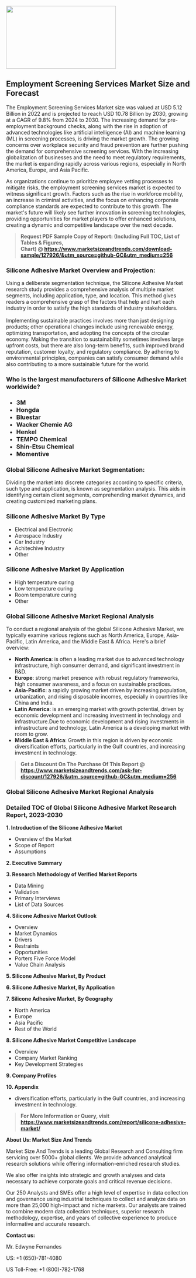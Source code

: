 <p><img class="alignnone size-medium wp-image-20088" src="https://ffe5etoiles.com/wp-content/uploads/2024/12/MST1-300x171.png" alt="" width="300" height="171" /></p><h2>Employment Screening Services Market Size and Forecast</h2><p>The Employment Screening Services Market size was valued at USD 5.12 Billion in 2022 and is projected to reach USD 10.78 Billion by 2030, growing at a CAGR of 9.8% from 2024 to 2030. The increasing demand for pre-employment background checks, along with the rise in adoption of advanced technologies like artificial intelligence (AI) and machine learning (ML) in screening processes, is driving the market growth. The growing concerns over workplace security and fraud prevention are further pushing the demand for comprehensive screening services. With the increasing globalization of businesses and the need to meet regulatory requirements, the market is expanding rapidly across various regions, especially in North America, Europe, and Asia Pacific.</p><p>As organizations continue to prioritize employee vetting processes to mitigate risks, the employment screening services market is expected to witness significant growth. Factors such as the rise in workforce mobility, an increase in criminal activities, and the focus on enhancing corporate compliance standards are expected to contribute to this growth. The market's future will likely see further innovation in screening technologies, providing opportunities for market players to offer enhanced solutions, creating a dynamic and competitive landscape over the next decade.</p></p><blockquote id="" class=""><strong>Request PDF Sample Copy of Report: (Including Full TOC, List of Tables &amp; Figures, Chart)&nbsp;@&nbsp;<strong><a href="https://www.marketsizeandtrends.com/download-sample/127926/&utm_source=github-GC&utm_medium=256" target="_blank">https://www.marketsizeandtrends.com/download-sample/127926/&utm_source=github-GC&utm_medium=256</a></strong></strong></blockquote><h3 id="" class="">Silicone Adhesive Market&nbsp;Overview and Projection:</h3><p id="" class="">Using a deliberate segmentation technique, the Silicone Adhesive Market research study provides a comprehensive analysis of multiple market segments, including application, type, and location. This method gives readers a comprehensive grasp of the factors that help and hurt each industry in order to satisfy the high standards of industry stakeholders. <br /> <br />Implementing sustainable practices involves more than just designing products; other operational changes include using renewable energy, optimizing transportation, and adopting the concepts of the circular economy. Making the transition to sustainability sometimes involves large upfront costs, but there are also long-term benefits, such improved brand reputation, customer loyalty, and regulatory compliance. By adhering to environmental principles, companies can satisfy consumer demand while also contributing to a more sustainable future for the world.</p><h3 id="" class="">Who is the largest manufacturers of&nbsp;Silicone Adhesive Market worldwide?</h3><h3 class=""><p><ul><li>3M </li><li> Hongda </li><li> Bluestar </li><li> Wacker Chemie AG </li><li> Henkel </li><li> TEMPO Chemical </li><li> Shin-Etsu Chemical </li><li> Momentive</li></ul></p></h3><h3 id="" class="">Global&nbsp;Silicone Adhesive Market Segmentation:</h3><p id="" class="">Dividing the market into discrete categories according to specific criteria, such type and application, is known as segmentation analysis. This aids in identifying certain client segments, comprehending market dynamics, and creating customized marketing plans.</p><h3 id="" class="">Silicone Adhesive Market&nbsp;By Type</h3><p><p><ul><li>Electrical and Electronic </li><li> Aerospace Industry </li><li> Car Industry </li><li> Achitechive Industry </li><li> Other</p></li></ul></p></p><h3 id="" class="">Silicone Adhesive Market&nbsp;By Application</h3><p class=""><p><ul><li>High temperature curing </li><li> Low temperature curing </li><li> Room temperature curing </li><li> Other</li></ul></p></p><h3 id="" class="">Global Silicone Adhesive Market Regional Analysis</h3><p id="" class="">To conduct a regional analysis of the global Silicone Adhesive Market, we typically examine various regions such as North America, Europe, Asia-Pacific, Latin America, and the Middle East &amp; Africa. Here's a brief overview:</p><ul><li><strong>North America</strong>: is often a leading market due to advanced technology infrastructure, high consumer demand, and significant investment in R&amp;D.</li><li><strong>Europe</strong>: strong market presence with robust regulatory frameworks, high consumer awareness, and a focus on sustainable practices.</li><li><strong>Asia-Pacific</strong>: a rapidly growing market driven by increasing population, urbanization, and rising disposable incomes, especially in countries like China and India.</li><li><strong>Latin America</strong>: is an emerging market with growth potential, driven by economic development and increasing investment in technology and infrastructure.Due to economic development and rising investments in infrastructure and technology, Latin America is a developing market with room to grow.</li><li><strong>Middle East &amp; Africa</strong>: Growth in this region is driven by economic diversification efforts, particularly in the Gulf countries, and increasing investment in technology.</li></ul><blockquote id="" class=""><strong>Get a Discount On The Purchase Of This Report @ <strong><a href="https://www.marketsizeandtrends.com/ask-for-discount/127926/&utm_source=github-GC&utm_medium=256" target="_blank">https://www.marketsizeandtrends.com/ask-for-discount/127926/&utm_source=github-GC&utm_medium=256</a></strong></strong></blockquote><h3 id="" class="">Global Silicone Adhesive Market Regional Analysis</h3><h3 id="" class="">Detailed TOC of Global Silicone Adhesive Market Research Report, 2023-2030</h3><p id="" class=""><strong>1. Introduction of the Silicone Adhesive Market</strong></p><ul><li>Overview of the Market</li><li>Scope of Report</li><li>Assumptions</li></ul><p id="" class=""><strong>2. Executive Summary</strong></p><p id="" class=""><strong>3. Research Methodology of Verified Market Reports</strong></p><ul><li>Data Mining</li><li>Validation</li><li>Primary Interviews</li><li>List of Data Sources</li></ul><p id="" class=""><strong>4. Silicone Adhesive Market Outlook</strong></p><ul><li>Overview</li><li>Market Dynamics</li><li>Drivers</li><li>Restraints</li><li>Opportunities</li><li>Porters Five Force Model</li><li>Value Chain Analysis</li></ul><p id="" class=""><strong>5. Silicone Adhesive Market, By Product</strong></p><p id="" class=""><strong>6. Silicone Adhesive Market, By Application</strong></p><p id="" class=""><strong>7. Silicone Adhesive Market, By Geography</strong></p><ul><li>North America</li><li>Europe</li><li>Asia Pacific</li><li>Rest of the World</li></ul><p id="" class=""><strong>8. Silicone Adhesive Market Competitive Landscape</strong></p><ul><li>Overview</li><li>Company Market Ranking</li><li>Key Development Strategies</li></ul><p id="" class=""><strong>9. Company Profiles</strong></p><p id="" class=""><strong>10. Appendix</strong></p><ul><li>diversification efforts, particularly in the Gulf countries, and increasing investment in technology.</li></ul><blockquote id="" class=""><strong>For More Information or Query, visit <strong><strong><a href="https://www.marketsizeandtrends.com/report/silicone-adhesive-market/" target="_blank">https://www.marketsizeandtrends.com/report/silicone-adhesive-market/</a></strong></strong></strong></blockquote><p id="" class=""><strong>About Us: Market Size And Trends</strong></p><p id="" class="">Market Size And Trends is a leading Global Research and Consulting firm servicing over 5000+ global clients. We provide advanced analytical research solutions while offering information-enriched research studies.</p><p id="" class="">We also offer insights into strategic and growth analyses and data necessary to achieve corporate goals and critical revenue decisions.</p><p id="" class="">Our 250 Analysts and SMEs offer a high level of expertise in data collection and governance using industrial techniques to collect and analyze data on more than 25,000 high-impact and niche markets. Our analysts are trained to combine modern data collection techniques, superior research methodology, expertise, and years of collective experience to produce informative and accurate research.</p><p id="" class=""><strong>Contact us:</strong></p><p id="" class="">Mr. Edwyne Fernandes</p><p id="" class="">US: +1 (650)-781-4080</p><p id="" class="">US Toll-Free: +1 (800)-782-1768</p>
